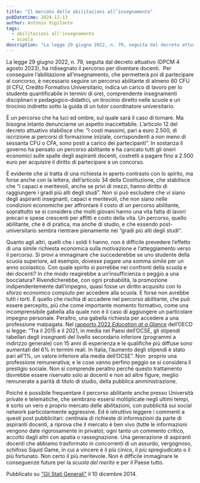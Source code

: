 ```yaml
---
title: "Il mercato delle abilitazioni all’insegnamento"
pubDatetime: 2024-12-13
author: Antonio Vigilante
tags: 
  - abilitazioni all'insegnamento
  - scuola
description: "La legge 29 giugno 2022, n. 79, seguita dal decreto attuativo (DPCM 4 agosto 2023), ha ridisegnato il percorso per diventare docenti.  Per conseguire l’abilitazione all’insegnamento, che permetterà poi di partecipare al concorso, è necessario seguire un percorso abilitante di almeno 60 CFU (il CFU, Credito Formativo Universitario, indica un carico di lavoro per lo studente quantificabile in termini di ore), comprendente insegnamenti disciplinari e pedagogico-didattici, un tirocinio diretto nelle scuole e un tirocinio indiretto sotto la guida di un tutor coordinatore universitario. È un percorso che ha luci ed ombre, sul quale sarà il caso di tornare. Ma bisogna intanto denunciarne un aspetto inaccettabile..."
---
```


La legge 29 giugno 2022, n. 79, seguita dal decreto attuativo (DPCM 4 agosto 2023), ha ridisegnato il percorso per diventare docenti.  Per conseguire l’abilitazione all’insegnamento, che permetterà poi di partecipare al concorso, è necessario seguire un percorso abilitante di almeno 60 CFU (il CFU, Credito Formativo Universitario, indica un carico di lavoro per lo studente quantificabile in termini di ore), comprendente insegnamenti disciplinari e pedagogico-didattici, un tirocinio diretto nelle scuole e un tirocinio indiretto sotto la guida di un tutor coordinatore universitario.

È un percorso che ha luci ed ombre, sul quale sarà il caso di tornare. Ma bisogna intanto denunciarne un aspetto inaccettabile. L’articolo 12 del decreto attuativo stabilisce che: “I costi massimi, pari a euro 2.500, di iscrizione ai percorsi di formazione iniziale, corrispondenti a non meno di sessanta CFU o CFA, sono posti a carico dei partecipanti”. In sostanza il governo ha pensato un percorso abilitante e ha caricato tutti gli oneri economici sulle spalle degli aspiranti docenti, costretti a pagare fino a 2.500 euro per acquisire il diritto di partecipare a un concorso.

È evidente che si tratta di una richiesta in aperto contrasto con lo spirito, ma forse anche con la lettera, dell’articolo 34 della Costituzione, che stabilisce che “i capaci e meritevoli, anche se privi di mezzi, hanno diritto di raggiungere i gradi più alti degli studi”. Non si può escludere che vi siano degli aspiranti insegnanti, capaci e meritevoli, che non siano nelle condizioni economiche per affrontare il costo di un percorso abilitante, soprattutto se si considera che molti giovani hanno una vita fatta di lavori precari e spese crescenti per affitti e costo della vita. Un percorso, quello abilitante, che è di pratica, ma anche di studio, e che essendo post-universitario sembra rientrare pienamente nei “gradi più alti degli studi”.

Quanto agli altri, quelli che i soldi li hanno, non è difficile prevedere l’effetto di una simile richiesta economica sulla motivazione e l’atteggiamento verso il percorso. Si provi a immaginare che succederebbe se uno studente della scuola superiore, ad esempio, dovesse pagare una somma simile per un anno scolastico. Con quale spirito si porrebbe nei confronti della scuola e dei docenti? In che modo reagirebbe a un’insufficienza o peggio a una bocciatura? Rivendicherebbe, con ogni probabilità, la promozione indipendentemente dall’impegno, quasi fosse un diritto acquisito con lo sforzo economico compiuto per accedere alla scuola. E forse non avrebbe tutti i torti. È quello che rischia di accadere nel percorso abilitante, che può essere percepito, più che come importante momento formativo, come una incomprensibile gabella alla quale non è il caso di aggiungere un particolare impegno personale. Peraltro, una gabella richiesta per accedere a una professione malpagata. Nel [rapporto 2022 _Education at a Glance_](https://www.oecd-ilibrary.org/docserver/3cd650c9-it.pdf?expires=1733821061&id=id&accname=guest&checksum=6933667766AE633E2D64949BBFC5DB6C) dell’OECD si legge: “Tra il 2015 e il 2021, in media nei Paesi dell’OCSE, gli stipendi tabellari degli insegnanti del livello secondario inferiore (programmi a indirizzo generale) con 15 anni di esperienza e le qualifiche più diffuse sono aumentati del 6% in termini reali. In Italia, l’aumento degli stipendi è stato pari all’1%, un valore inferiore alla media dell’OCSE”. Non  proprio una professione remunerativa; e le cose vanno perfino peggio se si considera il prestigio sociale. Non si comprende peraltro perché questo trattamento dovrebbe essere riservato solo ai docenti e non ad altre figure, meglio remunerate a parità di titolo di studio, della pubblica amministrazione.

Poiché è possibile frequentare il percorso abilitante anche presso Università private e telematiche, che sembrano essersi moltiplicate negli ultimi tempi, è sorto un vero e proprio mercato delle abilitazioni, con pubblicità sui social network particolarmente aggressive. Ed è istruttivo leggere i commenti a questi post pubblicitari: centinaia di richieste di informazioni da parte di aspiranti docenti, a riprova che il mercato è ben vivo (tutte le informazioni vengono date rigorosamente in privato); ogni tanto un commento critico, accolto dagli altri con apatia o rassegnazione. Una generazione di aspiranti docenti che abbiamo trasformato in concorrenti di un assurdo, vergognoso, schifoso Squid Game, in cui a vincere è il più cinico, il più spregiudicato o il più fortunato. Non certo il più meritevole. Non è difficile immaginare le conseguenze future per la _scuola del merito_ e per il Paese tutto.

Pubblicato su ["Gli Stati Generali"](https://www.glistatigenerali.com/societa/scuola/il-mercato-delle-abilitazioni-allinsegnamento-concorso/) il 10 dicembre 2014.
